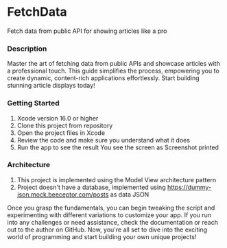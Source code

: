 # FetchData
 Fetch data from public API for showing articles like a pro

### Description
Master the art of fetching data from public APIs and showcase articles with a professional touch. This guide simplifies the process, empowering you to create dynamic, content-rich applications effortlessly. Start building stunning article displays today!

### Getting Started 
1. Xcode version 16.0 or higher
2. Clone this project from repository
3. Open the project files in Xcode
4. Review the code and make sure you understand what it does
5. Run the app to see the result
You see the screen as Screenshot printed

### Architecture
1. This project is implemented using the Model View architecture pattern
2. Project doesn't have a database, implemented using https://dummy-json.mock.beeceptor.com/posts as data JSON

Once you grasp the fundamentals, you can begin tweaking the script and experimenting with different variations to customize your app. If you run into any challenges or need assistance, check the documentation or reach out to the author on GitHub. Now, you're all set to dive into the exciting world of programming and start building your own unique projects!
